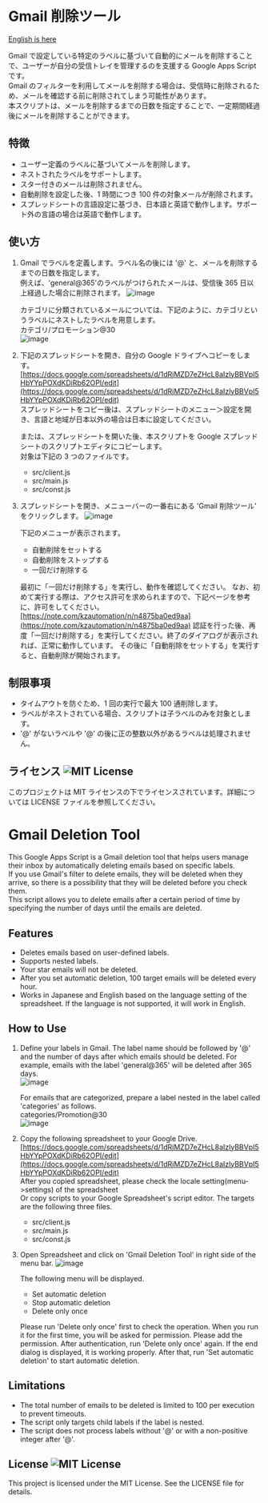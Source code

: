 # Gmail 削除ツール

[English is here](#gmail-deletion-tool)

Gmail で設定している特定のラベルに基づいて自動的にメールを削除することで、ユーザーが自分の受信トレイを管理するのを支援する Google Apps Script です。  
Gmail のフィルターを利用してメールを削除する場合は、受信時に削除されるため、メールを確認する前に削除されてしまう可能性があります。  
本スクリプトは、メールを削除するまでの日数を指定することで、一定期間経過後にメールを削除することができます。

## 特徴

- ユーザー定義のラベルに基づいてメールを削除します。
- ネストされたラベルをサポートします。
- スター付きのメールは削除されません。
- 自動削除を設定した後、1 時間につき 100 件の対象メールが削除されます。
- スプレッドシートの言語設定に基づき、日本語と英語で動作します。サポート外の言語の場合は英語で動作します。

## 使い方

1. Gmail でラベルを定義します。ラベル名の後には '@' と、メールを削除するまでの日数を指定します。  
   例えば、'general@365'のラベルがつけられたメールは、受信後 365 日以上経過した場合に削除されます。
   ![image](https://github.com/KzclassLLC/GmailDeletionTool/assets/110751257/a35f2226-b2a7-4f1d-9728-ae8a87065686)

   カテゴリに分類されているメールについては、下記のように、カテゴリというラベルにネストしたラベルを用意します。  
   カテゴリ/プロモーション@30  
   ![image](https://github.com/KzclassLLC/GmailDeletionTool/assets/110751257/b91de45c-4133-4110-87d2-b0ee06f319b9)

2. 下記のスプレッドシートを開き、自分の Google ドライブへコピーをします。
   [https://docs.google.com/spreadsheets/d/1dRjMZD7eZHcL8aIzlyBBVpI5HbYYpPOXdKDiRb62OPI/edit](https://docs.google.com/spreadsheets/d/1dRjMZD7eZHcL8aIzlyBBVpI5HbYYpPOXdKDiRb62OPI/edit)  
   スプレッドシートをコピー後は、スプレッドシートのメニュー＞設定を開き、言語と地域が日本以外の場合は日本に設定してください。

   または、スプレッドシートを開いた後、本スクリプトを Google スプレッドシートのスクリプトエディタにコピーします。  
   対象は下記の 3 つのファイルです。

   - src/client.js
   - src/main.js
   - src/const.js

3. スプレッドシートを開き、メニューバーの一番右にある 'Gmail 削除ツール' をクリックします。
   ![image](https://github.com/KzclassLLC/GmailDeletionTool/assets/110751257/851d7c6e-af52-4a0d-a83c-6f448d6e085f)

   下記のメニューが表示されます。

   - 自動削除をセットする
   - 自動削除をストップする
   - 一回だけ削除する

   最初に「一回だけ削除する」を実行し、動作を確認してください。
   なお、初めて実行する際は、アクセス許可を求められますので、下記ページを参考に、許可をしてください。
   [https://note.com/kzautomation/n/n4875ba0ed9aa](https://note.com/kzautomation/n/n4875ba0ed9aa)
   認証を行った後、再度「一回だけ削除する」を実行してください。終了のダイアログが表示されれば、正常に動作しています。
   その後に「自動削除をセットする」を実行すると、自動削除が開始されます。

## 制限事項

- タイムアウトを防ぐため、1 回の実行で最大 100 通削除します。
- ラベルがネストされている場合、スクリプトは子ラベルのみを対象とします。
- '@' がないラベルや '@' の後に正の整数以外があるラベルは処理されません。

## ライセンス ![MIT License](https://img.shields.io/badge/license-MIT-blue.svg)

このプロジェクトは MIT ライセンスの下でライセンスされています。詳細については LICENSE ファイルを参照してください。

# Gmail Deletion Tool

This Google Apps Script is a Gmail deletion tool that helps users manage their inbox by automatically deleting emails based on specific labels.  
If you use Gmail's filter to delete emails, they will be deleted when they arrive, so there is a possibility that they will be deleted before you check them.  
This script allows you to delete emails after a certain period of time by specifying the number of days until the emails are deleted.

## Features

- Deletes emails based on user-defined labels.
- Supports nested labels.
- Your star emails will not be deleted.
- After you set automatic deletion, 100 target emails will be deleted every hour.
- Works in Japanese and English based on the language setting of the spreadsheet. If the language is not supported, it will work in English.

## How to Use

1. Define your labels in Gmail. The label name should be followed by '@' and the number of days after which emails should be deleted.
   For example, emails with the label 'general@365' will be deleted after 365 days.  
   ![image](https://github.com/KzclassLLC/GmailDeletionTool/assets/110751257/a35f2226-b2a7-4f1d-9728-ae8a87065686)

   For emails that are categorized, prepare a label nested in the label called 'categories' as follows.  
   categories/Promotion@30  
   ![image](https://github.com/KzclassLLC/GmailDeletionTool/assets/110751257/a7da4b5f-dd85-4b0e-a2e6-e49eaedb2fb8)

2. Copy the following spreadsheet to your Google Drive.
   [https://docs.google.com/spreadsheets/d/1dRjMZD7eZHcL8aIzlyBBVpI5HbYYpPOXdKDiRb62OPI/edit](https://docs.google.com/spreadsheets/d/1dRjMZD7eZHcL8aIzlyBBVpI5HbYYpPOXdKDiRb62OPI/edit)  
   After you copied spreadsheet, please check the locale setting(menu->settings) of the spreadsheet  
   Or copy scripts to your Google Spreadsheet's script editor.
   The targets are the following three files.

   - src/client.js
   - src/main.js
   - src/const.js

3. Open Spreadsheet and click on 'Gmail Deletion Tool' in right side of the menu bar.
   ![image](https://github.com/KzclassLLC/GmailDeletionTool/assets/110751257/24fee3aa-6195-48aa-8c03-f2139e9c8501)

   The following menu will be displayed.

   - Set automatic deletion
   - Stop automatic deletion
   - Delete only once

   Please run 'Delete only once' first to check the operation.
   When you run it for the first time, you will be asked for permission. Please add the permission.
   After authentication, run 'Delete only once' again. If the end dialog is displayed, it is working properly.
   After that, run 'Set automatic deletion' to start automatic deletion.

## Limitations

- The total number of emails to be deleted is limited to 100 per execution to prevent timeouts.
- The script only targets child labels if the label is nested.
- The script does not process labels without '@' or with a non-positive integer after '@'.

## License ![MIT License](https://img.shields.io/badge/license-MIT-blue.svg)

This project is licensed under the MIT License. See the LICENSE file for details.
